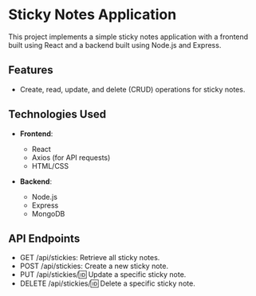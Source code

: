 # Sticky Notes Application

This project implements a simple sticky notes application with a frontend built using React and a backend built using Node.js and Express.

## Features
- Create, read, update, and delete (CRUD) operations for sticky notes.
  
## Technologies Used

- **Frontend**:
  - React
  - Axios (for API requests)
  - HTML/CSS

- **Backend**:
  - Node.js
  - Express
  - MongoDB
 
 ## API Endpoints
   - GET /api/stickies: Retrieve all sticky notes.
   - POST /api/stickies: Create a new sticky note.
   - PUT /api/stickies/:id: Update a specific sticky note.
   - DELETE /api/stickies/:id: Delete a specific sticky note.
